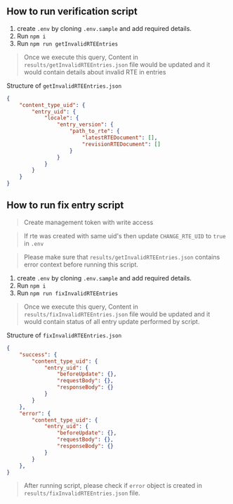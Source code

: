 ## How to run verification script

1. create `.env` by cloning `.env.sample` and add required details.
2. Run `npm i`
3. Run `npm run getInvalidRTEEntries`

> Once we execute this query, Content in `results/getInvalidRTEEntries.json` file would be updated and it would contain details about invalid RTE in entries

Structure of `getInvalidRTEEntries.json`

```json
{
    "content_type_uid": {
        "entry_uid": {
            "locale": {
                "entry_version": {
                    "path_to_rte": {
                        "latestRTEDocument": [],
                        "revisionRTEDocument": []
                    }
                }
            }
        }
    }
}

```
 
 
## How to run fix entry script

> Create management token with write access

> If rte was created with same uid's then update `CHANGE_RTE_UID` to `true` in `.env`

> Please make sure that `results/getInvalidRTEEntries.json` contains error context before running this script.

1. create `.env` by cloning `.env.sample` and add required details.
2. Run `npm i`
3. Run `npm run fixInvalidRTEEntries`

> Once we execute this query, Content in `results/fixInvalidRTEEntries.json` file would be updated and it would contain status of all entry update performed by script.

Structure of `fixInvalidRTEEntries.json`

```json
{
    "success": {
        "content_type_uid": {
            "entry_uid": {
                "beforeUpdate": {},
                "requestBody": {},
                "responseBody": {}
            }
        }
    },
    "error": {
        "content_type_uid": {
            "entry_uid": {
                "beforeUpdate": {},
                "requestBody": {},
                "responseBody": {}
            }
        }
    },
}
```

> After running script, please check if `error` object is created in `results/fixInvalidRTEEntries.json` file.
